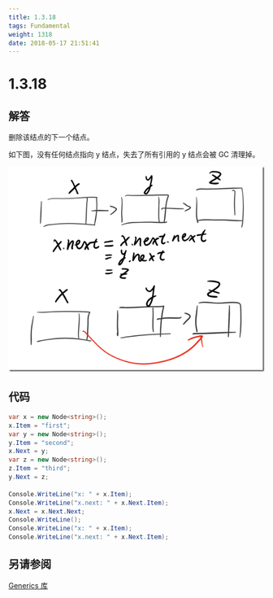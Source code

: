 ```yaml
---
title: 1.3.18
tags: Fundamental
weight: 1318
date: 2018-05-17 21:51:41
---
```


# 1.3.18


## 解答

删除该结点的下一个结点。

如下图，没有任何结点指向 y 结点，失去了所有引用的 y 结点会被 GC 清理掉。

![](/resources/1-3-18/linkedlist.png)

## 代码

```csharp
var x = new Node<string>();
x.Item = "first";
var y = new Node<string>();
y.Item = "second";
x.Next = y;
var z = new Node<string>();
z.Item = "third";
y.Next = z;

Console.WriteLine("x: " + x.Item);
Console.WriteLine("x.next: " + x.Next.Item);
x.Next = x.Next.Next;
Console.WriteLine();
Console.WriteLine("x: " + x.Item);
Console.WriteLine("x.next: " + x.Next.Item);
```

## 另请参阅

[Generics 库](https://github.com/ikesnowy/Algorithms-4th-Edition-in-Csharp/tree/master/1%20Fundamental/1.3/Generics)
